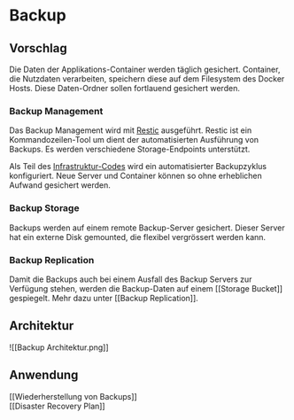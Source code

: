 # Backup

## Vorschlag

Die Daten der Applikations-Container werden täglich gesichert. Container, die Nutzdaten verarbeiten, speichern diese auf dem Filesystem des Docker Hosts. Diese Daten-Ordner sollen fortlauend gesichert werden.

### Backup Management

Das Backup Management wird mit [Restic](https://restic.net/) ausgeführt. Restic ist ein Kommandozeilen-Tool um dient der automatisierten Ausführung von Backups. Es werden verschiedene Storage-Endpoints unterstützt.

Als Teil des [Infrastruktur-Codes](https://github.com/Mint-System/Ansible-Playbooks) wird ein automatisierter Backupzyklus konfiguriert. Neue Server und Container können so ohne erheblichen Aufwand gesichert werden.

### Backup Storage

Backups werden auf einem remote Backup-Server gesichert. Dieser Server hat ein externe Disk gemounted, die flexibel vergrössert werden kann.

### Backup Replication

Damit die Backups auch bei einem Ausfall des Backup Servers zur Verfügung stehen, werden die Backup-Daten auf einem [[Storage Bucket]] gespiegelt. Mehr dazu unter [[Backup Replication]].

## Architektur

![[Backup Architektur.png]]

## Anwendung

[[Wiederherstellung von Backups]]\
[[Disaster Recovery Plan]]